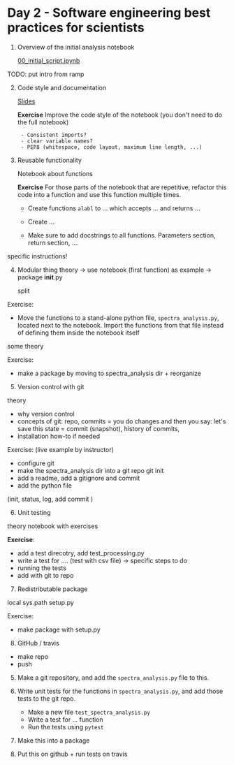 # Day 2 - Software engineering best practices for scientists

1. Overview of the initial analysis notebook

   [00_initial_script.ipynb](00_initial_script.ipynb)

TODO: put intro from ramp

2. Code style and documentation

   [Slides](https://paris-saclay-cds.github.io/python-workshop/Day_2_Software_engineering_best_practices/slides_documentation_code_style.html)

   **Exercise** Improve the code style of the notebook (you don't need to do the full notebook)

        - Consistent imports?
        - clear variable names?
        - PEP8 (whitespace, code layout, maximum line length, ...)

3. Reusable functionality

   Notebook about functions

   **Exercise** For those parts of the notebook that are repetitive, refactor
   this code into a function and use this function multiple times.

   - Create functions `alabl` to ...
      which accepts ... and returns ...
   - Create ...

   - Make sure to add docstrings to all functions. Parameters section, return section, ....

specific instructions!


4. Modular thing
   theory -> use notebook (first function) as example
   -> package __init__.py

   split

  Exercise:

  - Move the functions to a stand-alone python file, `spectra_analysis.py`, located next to the notebook. Import the functions from that file instead of defining them inside the notebook itself

  some theory

  Exercise:
  - make a package by moving to spectra_analysis dir + reorganize

5. Version control with git

  theory
  - why version control
  - concepts of git: repo, commits = you do changes and then you say: let's save this state = commit (snapshot), history of commits,
  - installation how-to if needed


  Exercise: (live example by instructor)
  - configure git
  - make the spectra_analysis dir into a git repo
    git init
  - add a readme, add a gitignore and commit
  - add the python file

  (init, status, log, add commit )


6. Unit testing

  theory notebook with exercises

  **Exercise**:

  - add a test direcotry, add test_processing.py
  - write a test for .... (test with csv file) -> specific steps to do
  - running the tests
  - add with git to repo

7. Redistributable package

  local
  sys.path
  setup.py

  Exercise:
  * make package with setup.py

8. GitHub / travis

  - make repo
  - push




5. Make a git repository, and add the `spectra_analysis.py` file to this.

6. Write unit tests for the functions in `spectra_analysis.py`, and add those tests to the git repo.

    - Make a new file `test_spectra_analysis.py`
    - Write a test for ... function
    - Run the tests using `pytest`

7. Make this into a package

8. Put this on github + run tests on travis
